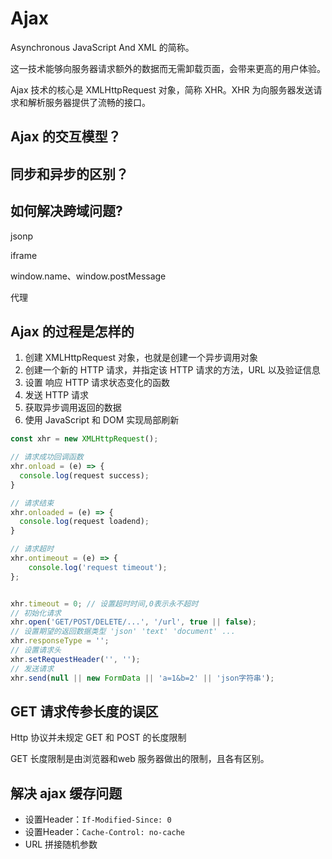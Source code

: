 # Ajax

Asynchronous JavaScript And XML 的简称。

这一技术能够向服务器请求额外的数据而无需卸载页面，会带来更高的用户体验。

Ajax 技术的核心是 XMLHttpRequest 对象，简称 XHR。XHR 为向服务器发送请求和解析服务器提供了流畅的接口。

## Ajax 的交互模型？

## 同步和异步的区别？

## 如何解决跨域问题?

jsonp

iframe

window.name、window.postMessage

代理

## Ajax 的过程是怎样的

1. 创建 XMLHttpRequest 对象，也就是创建一个异步调用对象
2. 创建一个新的 HTTP 请求，并指定该 HTTP 请求的方法，URL 以及验证信息
3. 设置 响应 HTTP 请求状态变化的函数
4. 发送 HTTP 请求
5. 获取异步调用返回的数据
6. 使用 JavaScript 和 DOM 实现局部刷新

```js
const xhr = new XMLHttpRequest();

// 请求成功回调函数
xhr.onload = (e) => {
  console.log(request success);
}

// 请求结束
xhr.onloaded = (e) => {
  console.log(request loadend);
}

// 请求超时
xhr.ontimeout = (e) => {
    console.log('request timeout');
};


xhr.timeout = 0; // 设置超时时间,0表示永不超时
// 初始化请求
xhr.open('GET/POST/DELETE/...', '/url', true || false);
// 设置期望的返回数据类型 'json' 'text' 'document' ...
xhr.responseType = '';
// 设置请求头
xhr.setRequestHeader('', '');
// 发送请求
xhr.send(null || new FormData || 'a=1&b=2' || 'json字符串');
```

## GET 请求传参长度的误区

Http 协议并未规定 GET 和 POST 的长度限制

GET 长度限制是由浏览器和web 服务器做出的限制，且各有区别。

## 解决 ajax 缓存问题

* 设置Header：`If-Modified-Since: 0`
* 设置Header：`Cache-Control: no-cache`
* URL 拼接随机参数



